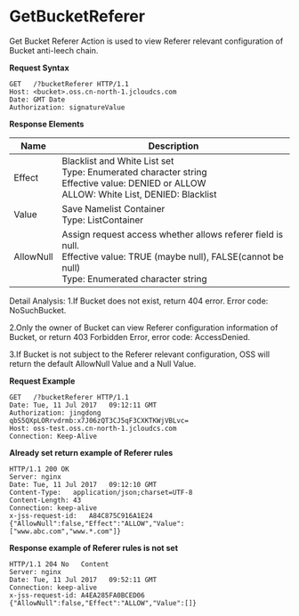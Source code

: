 # GetBucketReferer

Get Bucket Referer Action is used to view Referer relevant configuration of Bucket anti-leech chain. 

**Request Syntax**

```
GET   /?bucketReferer HTTP/1.1
Host: <bucket>.oss.cn-north-1.jcloudcs.com
Date: GMT Date
Authorization: signatureValue
```

**Response Elements**

|Name|Description|
|-|-|
|Effect|Blacklist and White List set <br>Type: Enumerated character string<br>Effective value: DENIED or ALLOW<br>ALLOW: White List, DENIED: Blacklist|
|Value|Save Namelist Container<br>Type: List<String>Container
|AllowNull|Assign request access whether allows referer field is null. <br>Effective value: TRUE (maybe null), FALSE(cannot be null)<br>Type: Enumerated character string

Detail Analysis:
1.If Bucket does not exist, return 404 error. Error code: NoSuchBucket.

2.Only the owner of Bucket can view Referer configuration information of Bucket, or return 403 Forbidden Error, error code: AccessDenied.

3.If Bucket is not subject to the Referer relevant configuration, OSS will return the default AllowNull Value and a Null Value.

**Request Example**

```
GET   /?bucketReferer HTTP/1.1
Date: Tue, 11 Jul 2017   09:12:11 GMT
Authorization: jingdong   qbS5QXpLORrvdrmb:x7J06zQT3CJ5qF3CXKTKWjVBLvc=
Host: oss-test.oss.cn-north-1.jcloudcs.com
Connection: Keep-Alive
```

**Already set return example of Referer rules**

```
HTTP/1.1 200 OK
Server: nginx
Date: Tue, 11 Jul 2017   09:12:10 GMT
Content-Type:   application/json;charset=UTF-8
Content-Length: 43
Connection: keep-alive
x-jss-request-id:   A84C875C916A1E24
{"AllowNull":false,"Effect":"ALLOW","Value":["www.abc.com","www.*.com"]}
```

**Response example of Referer rules is not set**

```
HTTP/1.1 204 No   Content
Server: nginx
Date: Tue, 11 Jul 2017   09:52:11 GMT
Connection: keep-alive
x-jss-request-id: A4EA285FA0BCED06
{"AllowNull":false,"Effect":"ALLOW","Value":[]}
```
